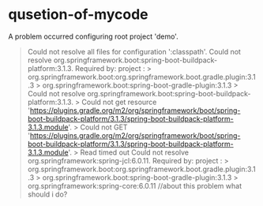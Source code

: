# qusetion-of-mycode
A problem occurred configuring root project 'demo'.
> Could not resolve all files for configuration ':classpath'.
   > Could not resolve org.springframework.boot:spring-boot-buildpack-platform:3.1.3.
     Required by:
         project : > org.springframework.boot:org.springframework.boot.gradle.plugin:3.1.3 > org.springframework.boot:spring-boot-gradle-plugin:3.1.3
      > Could not resolve org.springframework.boot:spring-boot-buildpack-platform:3.1.3.
         > Could not get resource 'https://plugins.gradle.org/m2/org/springframework/boot/spring-boot-buildpack-platform/3.1.3/spring-boot-buildpack-platform-3.1.3.module'.
            > Could not GET 'https://plugins.gradle.org/m2/org/springframework/boot/spring-boot-buildpack-platform/3.1.3/spring-boot-buildpack-platform-3.1.3.module'.
               > Read timed out
   > Could not resolve org.springframework:spring-jcl:6.0.11.
     Required by:
         project : > org.springframework.boot:org.springframework.boot.gradle.plugin:3.1.3 > org.springframework.boot:spring-boot-gradle-plugin:3.1.3 > org.springframework:spring-core:6.0.11
> //about this problem what should i do?
